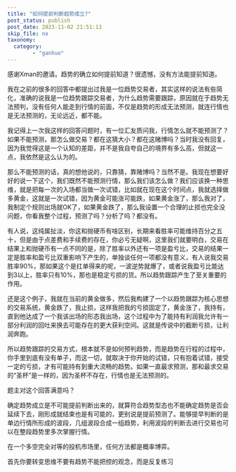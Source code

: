```yaml
---
title: "如何提前判断趋势成立?"
post_status: publish
post_date: 2023-11-02 21:51:13
skip_file: no
taxonomy:
  category:
        - "ganhuo"
---
```


感谢Xman的邀请。趋势的确立如何提前知道？很遗憾，没有方法能提前知道。

我在之前的很多的回答中都提出过我是一位趋势交易者，其实这样的说法有些简化，准确的说我是一位趋势跟踪交易者，为什么趋势需要跟踪，原因就在于趋势无法预判，没有任何人能走到行情的前面，不仅是趋势的形成无法预测，就连行情也是无法预测的，无论远近，都不能。

我记得上一次我这样的回答问题时，有一位汇友质问我，行情怎么就不能预测了？如果不能预测，那怎么做交易？都在这猜大小？都在这赌博吗？当时我没有回复，因为我觉得这是一个认知的差距，并不是我自夸自己的境界有多么高，但就这一点，我依然是这么认为的。

那么不能预测的话，真的想他说的，只靠猜，靠赌博吗？当然不是。我现在想要好好的说一下这个，我们既然不能预测行情，那么我们该怎么做？我们应该换一种思维，就是把每一次的入场都当做一次试错，比如就在现在这个时间点，我就选择做多黄金，这就是一次试错，因为黄金可能涨可能跌，如果黄金涨了，那么我对了，我制定个规则出场就OK了，如果黄金跌了，那么我设置一个合理的止损也完全没问题，你看我整个过程，预测了吗？分析了吗？都没有。

有人说，这纯属扯淡，你这和抛硬币有啥区别，长期来看胜率可能维持百分之五十，但是由于点差费和手续费的存在，你必亏无疑啊，这里我们就要明白，交易在结果上和抛硬币有一点不同的是，除了胜率以外还有一项是盈亏比，交易的结果一定是胜率和盈亏比双重影响下产生的，单独谈任何一项都没有意义，有人说我交易胜率90%，那如果这个是扛单得来的呢，一波逆势就爆了，或者说我盈亏比能达到3以上，胜率只有10%，那也是稳定亏损的货。所以趋势跟踪产生了至关重要的作用。

还是这个例子，我就在当前的黄金做多，然后我构建了一个以趋势跟踪为核心思想的交易系统，黄金跌了，我止损，这样我把我的亏损固定了，黄金涨了，我持有，直到他达成了一个我该出场的形态我出场，这个过程中为了能持有利润我允许有一部分利润的回吐来换去可能存在的更大获利空间。这就是传说中的截断亏损，让利润奔跑。

所以趋势跟踪的交易方式，根本就不是如何预判趋势，而是趋势在行程的过程中，你手里到底有没有单子，而这一切，就取决于你开始的试错，只有抱着试错，接受一定的亏损，才有可能持有到重大流畅的趋势。如果一直最求预测，那和最求交易的“圣杯”是一样的，因为圣杯不存在，行情也是无法预测的。

题主对这个回答满意吗？

确定趋势成立是不可能提前判断出来的，就算符合趋势型态也不能确定趋势是否会延续下去，刚形成就结束也是有可能的，更别说是提前预测了。能够提早判断的是单边行情所形成的波段，几组波段合成一组趋势，利用波段的判断去进行交易也可以在整段趋势里多次掌握行情。

在一个多空完全对等的投机市场里，任何方法都是概率博弈。

首先你要转变思维不要有趋势不能把控的观念，而是反复练习
